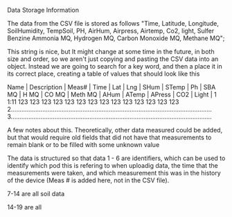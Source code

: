 Data Storage Information

The data from the CSV file is stored as follows 
"Time, Latitude, Longitude, SoilHumidity, TempSoil, PH, AirHum, Airpress, Airtemp, Co2, light, Sulfer Benzine Ammonia MQ, Hydrogen MQ, Carbon Monoxide MQ, Methane MQ";

This string is nice, but It might change at some time in the future, in both size and order, so we aren't just copying and pasting the CSV data into an object. Instead we are going to search for a key word, and then a place it in its correct place, creating a table of values that should look like this

Name | Description | Meas# | Time | Lat | Lng | SHum | STemp | Ph | SBA MQ | H MQ | CO MQ | Meth MQ | AHum | ATemp | APress | CO2 | Light | 
  1     1:11   123   123   123     123    123    123    123     123      123      123    123      123    123    123   
  2...................................................................................................................
  3...................................................................................................................

  A few notes about this. Theoretically, other data measured could be added, but that would require old fields that did not have that measurements to remain blank or to be filled with some unknown value

  The data is structured so that data 1 - 6 are identifiers, which can be used to identify which pod this is refering to when uploadig data, the time that the measurements were taken, and which measurement this was in the history of the device (Meas # is added here, not in the CSV file). 

  7-14 are all soil data

  14-19 are all 








  